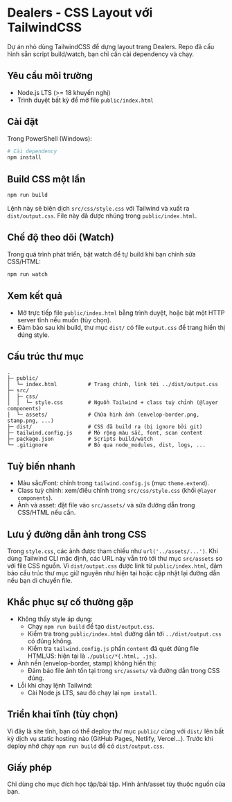 Dealers - CSS Layout với TailwindCSS
====================================

Dự án nhỏ dùng TailwindCSS để dựng layout trang Dealers. Repo đã cấu hình sẵn script build/watch, bạn chỉ cần cài dependency và chạy.

Yêu cầu môi trường
------------------
- Node.js LTS (>= 18 khuyến nghị)
- Trình duyệt bất kỳ để mở file `public/index.html`

Cài đặt
-------
Trong PowerShell (Windows):

```powershell
# Cài dependency
npm install
```

Build CSS một lần
------------------
```powershell
npm run build
```
Lệnh này sẽ biên dịch `src/css/style.css` với Tailwind và xuất ra `dist/output.css`. File này đã được nhúng trong `public/index.html`.

Chế độ theo dõi (Watch)
------------------------
Trong quá trình phát triển, bật watch để tự build khi bạn chỉnh sửa CSS/HTML:

```powershell
npm run watch
```

Xem kết quả
-----------
- Mở trực tiếp file `public/index.html` bằng trình duyệt, hoặc bật một HTTP server tĩnh nếu muốn (tùy chọn).
- Đảm bảo sau khi build, thư mục `dist/` có file `output.css` để trang hiển thị đúng style.

Cấu trúc thư mục
----------------
```
.
├─ public/
│  └─ index.html          # Trang chính, link tới ../dist/output.css
├─ src/
│  ├─ css/
│  │  └─ style.css        # Nguồn Tailwind + class tuỳ chỉnh (@layer components)
│  └─ assets/             # Chứa hình ảnh (envelop-border.png, stamp.png, ...)
├─ dist/                  # CSS đã build ra (bị ignore bởi git)
├─ tailwind.config.js     # Mở rộng màu sắc, font, scan content
├─ package.json           # Scripts build/watch
└─ .gitignore             # Bỏ qua node_modules, dist, logs, ...
```

Tuỳ biến nhanh
--------------
- Màu sắc/Font: chỉnh trong `tailwind.config.js` (mục `theme.extend`).
- Class tuỳ chỉnh: xem/điều chỉnh trong `src/css/style.css` (khối `@layer components`).
- Ảnh và asset: đặt file vào `src/assets/` và sửa đường dẫn trong CSS/HTML nếu cần.

Lưu ý đường dẫn ảnh trong CSS
-----------------------------
Trong `style.css`, các ảnh được tham chiếu như `url('../assets/...')`. Khi dùng Tailwind CLI mặc định, các URL này vẫn trỏ tới thư mục `src/assets` so với file CSS nguồn. Vì `dist/output.css` được link từ `public/index.html`, đảm bảo cấu trúc thư mục giữ nguyên như hiện tại hoặc cập nhật lại đường dẫn nếu bạn di chuyển file.

Khắc phục sự cố thường gặp
--------------------------
- Không thấy style áp dụng:
	- Chạy `npm run build` để tạo `dist/output.css`.
	- Kiểm tra trong `public/index.html` đường dẫn tới `../dist/output.css` có đúng không.
	- Kiểm tra `tailwind.config.js` phần `content` đã quét đúng file HTML/JS: hiện tại là `./public/*{.html, .js}`.
- Ảnh nền (envelop-border, stamp) không hiển thị:
	- Đảm bảo file ảnh tồn tại trong `src/assets/` và đường dẫn trong CSS đúng.
- Lỗi khi chạy lệnh Tailwind:
	- Cài Node.js LTS, sau đó chạy lại `npm install`.

Triển khai tĩnh (tùy chọn)
---------------------------
Vì đây là site tĩnh, bạn có thể deploy thư mục `public/` cùng với `dist/` lên bất kỳ dịch vụ static hosting nào (GitHub Pages, Netlify, Vercel...). Trước khi deploy nhớ chạy `npm run build` để có `dist/output.css`.

Giấy phép
---------
Chỉ dùng cho mục đích học tập/bài tập. Hình ảnh/asset tùy thuộc nguồn của bạn.
